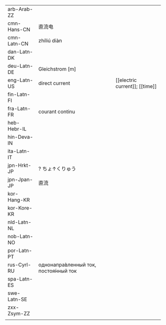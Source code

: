 | | | |
|-|-|-|
| arb-Arab-ZZ |  |  |
| cmn-Hans-CN | 直流电 |  |
| cmn-Latn-CN | zhíliú diàn |  |
| dan-Latn-DK |  |  |
| deu-Latn-DE | Gleichstrom [m] |  |
| eng-Latn-US | direct current | [[electric current]]; [[time]] |
| fin-Latn-FI |  |  |
| fra-Latn-FR | courant continu |  |
| heb-Hebr-IL |  |  |
| hin-Deva-IN |  |  |
| ita-Latn-IT |  |  |
| jpn-Hrkt-JP | ? ちょ↑くりゅう |  |
| jpn-Jpan-JP | 直流 |  |
| kor-Hang-KR |  |  |
| kor-Kore-KR |  |  |
| nld-Latn-NL |  |  |
| nob-Latn-NO |  |  |
| por-Latn-PT |  |  |
| rus-Cyrl-RU | однонапра́вленный ток, постоя́нный ток |  |
| spa-Latn-ES |  |  |
| swe-Latn-SE |  |  |
| zxx-Zsym-ZZ |  |  |
|  |  |  |
